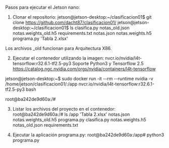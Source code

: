 Pasos para ejecutar el Jetson nano:

1. Clonar el repositorio:
jetson@jetson-desktop:~/clasificacion01$ git clone https://github.com/dacht87/clasificacion01/
jetson@jetson-desktop:~/clasificacion01$ ls
 clasifica.py   notas_old.json     notas.weights_old.h5   requirements.txt
 notas.json     notas.weights.h5   programa.py           'Tabla 2.xlsx'

Los archivos _old funcionan para Arquitectura X86.

2. Ejecutar el contenedor utilizando la imagen: nvcr.io/nvidia/l4t-tensorflow:r32.6.1-tf2.5-py3
Soporte Python3 y Tensorflow 2.5 
https://catalog.ngc.nvidia.com/orgs/nvidia/containers/l4t-tensorflow

jetson@jetson-desktop:~$ sudo docker run -it --rm --runtime nvidia -v /home/jetson/clasificacion01/:/app nvcr.io/nvidia/l4t-tensorflow:r32.6.1-tf2.5-py3 bash

root@ba242de9d60a:/#

3. Listar los archivos del proyecto en el contenedor:
root@ba242de9d60a:/# ls /app
'Tabla 2.xlsx'   notas.json         notas.weights_old.h5   programa.py
 clasifica.py    notas.weights.h5   notas_old.json         requirements.txt

 4. Ejecutar la aplicación programa.py:
root@ba242de9d60a:/app# python3 programa.py
